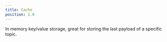 ```yaml
---
title: Cache
position: 1.0
---
```


In memory key/value storage, great for storing the last payload
of a specific topic.